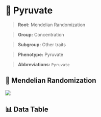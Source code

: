 # 🧪 Pyruvate

> **Root:** Mendelian Randomization

> **Group:** Concentration  

> **Subgroup:** Other traits

> **Phenotype:** Pyruvate  

> **Abbreviations:** `Pyruvate`

## 🧬 Mendelian Randomization  

<img src="/MR/Figures/Inverse/Pyruvate.png"/>


## 📊 Data Table


<CsvTableMRI src="/MR/Data/Inverse/Pyruvate.csv"/>
